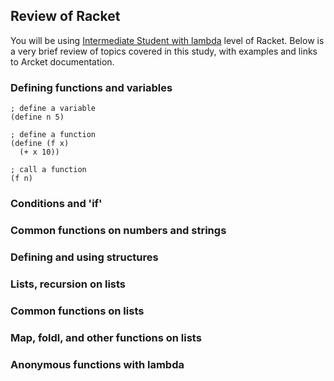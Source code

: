 ## Review of Racket

You will be using [Intermediate Student with lambda](https://docs.racket-lang.org/htdp-langs/intermediate-lam.html) level of Racket. Below is a very brief review of topics covered in this study, with examples and links to Arcket documentation. 

### Defining functions and variables
```racket
; define a variable
(define n 5)

; define a function
(define (f x)
  (+ x 10))

; call a function
(f n)
```
### Conditions and 'if'

### Common functions on numbers and strings

### Defining and using structures

### Lists, recursion on lists

### Common functions on lists

### Map, foldl, and other functions on lists

### Anonymous functions with lambda


